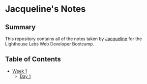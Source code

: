 # Jacqueline's Notes
## Summary
This repository contains all of the notes taken by [Jacqueline](https://github.com/JSmith604) for the Lighthouse Labs Web Developer Bootcamp.
## Table of Contents
* [Week 1](/Week_1)
  * [Day 1](/Week_1/Day_1)